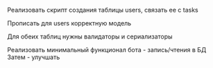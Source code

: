 Реализовать скрипт создания таблицы users, связать ее с tasks

Прописать для users корректную модель

Для обеих таблиц нужны валидаторы и сериализаторы


Реализовать минимальный функционал бота - запись/чтения в БД
Затем - улучшать